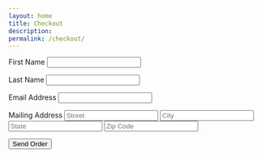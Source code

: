```yaml
---
layout: home
title: Checkout
description:
permalink: /checkout/
---
```


<form method="post" action="/">
  <label>First Name</label>
  <input type="text" name="First Name">

  <label>Last Name</label>
  <input type="text" name="Last Name">

  <label>Email Address</label>
  <input type="text" name="Email">

  <label>Mailing Address</label>
  <input type="text" name="Street" placeholder="Street">
  <input type="text" name="City" placeholder="City">
  <input type="text" name="State" placeholder="State">
  <input type="text" name="Zip Code" placeholder="Zip Code">

  <input type="hidden" name="_to" value="brad@bradonomics.com,zine@webniyom.com">
  <input type="text" name="_gotcha" style="display: none;">

  <input type="submit" value="Send Order">
</form>

